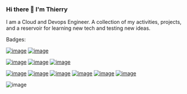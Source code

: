 ### Hi there 👋 I'm Thierry

<!--
**tenongene/tenongene** is a ✨ _special_ ✨ repository because its `README.md` (this file) appears on your GitHub profile.

Here are some ideas to get you started:

- 🔭 I’m currently working on ...
- 🌱 I’m currently learning ...
- 👯 I’m looking to collaborate on ...
- 🤔 I’m looking for help with ...
- 💬 Ask me about ...
- 📫 How to reach me: ...
- 😄 Pronouns: ...
- ⚡ Fun fact: ...
-->
I am a Cloud and Devops Engineer. A collection of my activities, projects, and a reservoir for learning new tech and testing new ideas. 




Badges:

[![image](https://user-images.githubusercontent.com/49034904/209883128-42db5b3c-b294-4fe4-8401-542a99a9237f.png)](https://www.credly.com/badges/0c1adb62-c37b-4c6b-93b5-62fae4fdf25e/public_url)  [![image](https://user-images.githubusercontent.com/49034904/209883190-78fa6506-42ed-4708-a6bb-39254aca67fe.png)](https://www.credly.com/badges/05e3092a-2636-442c-994e-25dbb48a08ef/public_url)

[![image](https://user-images.githubusercontent.com/49034904/209883242-996a6561-dfca-4584-b028-1f9960a4f794.png)](https://www.credly.com/badges/36523445-53b7-434c-a792-8acf9ffd73ea/public_url)   [![image](https://user-images.githubusercontent.com/49034904/209883255-c92391bb-06ea-4a4b-93ff-c1d706219df1.png)](https://www.credly.com/badges/ab4b9855-2bd6-4082-96de-b7ba71357711/public_url)    [![image](https://user-images.githubusercontent.com/49034904/209883267-34621303-57ed-4406-a108-3e7ffc349f8a.png)](https://www.credly.com/badges/67d4f0d4-b4ca-4272-a1e2-8d6a3a7afaea/public_url)

[![image](https://user-images.githubusercontent.com/49034904/209883419-d0bedda2-d390-49e7-aaa0-21113fe58188.png)](https://www.credly.com/badges/46a9ce52-3806-40e3-9159-94ecc094f001/public_url)   [![image](https://user-images.githubusercontent.com/49034904/209883461-209d5763-cbf1-4586-9b9f-ab8005d0d628.png)](https://www.credly.com/badges/088af17e-8179-4f42-a66d-a733c395586f/public_url)    [![image](https://user-images.githubusercontent.com/49034904/209884077-0efbfc5c-b8eb-4cb6-a717-b88b20908f0a.png)](https://www.credly.com/badges/13d3e74a-de5f-4bd6-a2e8-1764d9c109cc/public_url)   [![image](https://user-images.githubusercontent.com/49034904/209884093-7d7c94ae-bbd8-4ee4-be87-fe079cfac808.png)](https://www.credly.com/badges/cc0f1182-f230-402c-9f0d-74757e530e76/public_url)
   [![image](https://user-images.githubusercontent.com/49034904/209884113-3387ea7b-31a0-4be3-b52e-2f8d2ae51922.png)](https://www.credly.com/badges/e0200852-50bc-4410-bdef-57b50b9acc0b/public_url)     [![image](https://user-images.githubusercontent.com/49034904/209884156-7d461137-9619-4a65-beda-5515c155c9da.png)](https://www.credly.com/badges/30cb61f7-51be-4e7b-a85b-97781ae3539e/public_url)


![image](https://user-images.githubusercontent.com/49034904/209886367-acd900ba-2839-4c5d-9e13-4ed48e6367c9.png)










